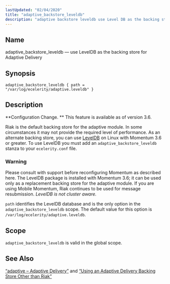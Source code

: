 ```yaml
---
lastUpdated: "02/04/2020"
title: "adaptive_backstore_leveldb"
description: "adaptive backstore leveldb use Level DB as the backing store for Adaptive Delivery adaptive backstore leveldb path var log ecelerity adaptive leveldb Configuration Change This feature is available as of version 3 6 Riak is the default backing store for the adaptive module In some circumstances it may not provide..."
---
```


<a name="conf.ref.adaptive_backstore_leveldb"></a> 
## Name

adaptive_backstore_leveldb — use LevelDB as the backing store for Adaptive Delivery

## Synopsis

`adaptive_backstore_leveldb { path = "/var/log/ecelerity/adaptive.leveldb" }`

<a name="idp7334576"></a> 
## Description

**Configuration Change. ** This feature is available as of version 3.6.

Riak is the default backing store for the adaptive module. In some circumstances it may not provide the required level of performance. As an alternate backing store, you can use [LevelDB](http://en.wikipedia.org/wiki/LevelDB) on Linux with Momentum 3.6 or greater. To use LevelDB you must add an `adaptive_backstore_leveldb` stanza to your `ecelerity.conf` file.

### Warning

Please consult with support before reconfiguring Momentum as described here. The LevelDB package is installed with Momentum 3.6; it can be used only as a replacement backing store for the adaptive module. If you are using Mobile Momentum, Riak continues to be used for message resubmission. *LevelDB is not cluster aware.* 

`path` identifies the LevelDB database and is the only option in the `adaptive_backstore_leveldb` scope. The default value for this option is `/var/log/ecelerity/adaptive.leveldb`.

<a name="idp7342640"></a> 
## Scope

`adaptive_backstore_leveldb` is valid in the global scope.

<a name="idp7344704"></a> 
## See Also

[“adaptive – Adaptive Delivery”](/momentum/3/3-reference/3-reference-modules-adaptive) and [“Using an Adaptive Delivery Backing Store Other than Riak”](/momentum/3/3-reference/operations-riak#operations.riak.alternate)